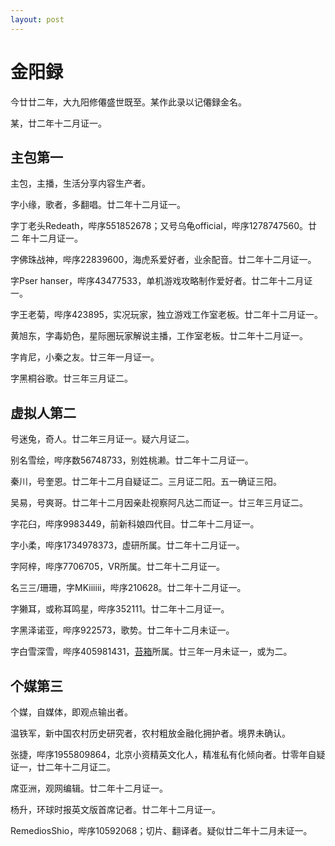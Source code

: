 ```yaml
---
layout: post
---
```

金阳録
======

今廿廿二年，大九阳修僊盛世既至。某作此录以记僊録金名。

某，廿二年十二月证一。

主包第一
--------

主包，主播，生活分享内容生产者。

字小缘，歌者，多翻唱。廿二年十二月证一。

字丁老头Redeath，哔序551852678；又号乌龟official，哔序1278747560。廿二
年十二月证一。

字佛珠战神，哔序22839600，海虎系爱好者，业余配音。廿二年十二月证一。

字Pser hanser，哔序43477533，单机游戏攻略制作爱好者。廿二年十二月证一。

字王老菊，哔序423895，实况玩家，独立游戏工作室老板。廿二年十二月证一。

黄旭东，字毒奶色，星际圈玩家解说主播，工作室老板。廿二年十二月证一。

字肯尼，小秦之友。廿三年一月证一。

字黑桐谷歌。廿三年三月证二。

虚拟人第二
----------

号迷兔，奇人。廿二年三月证一。疑六月证二。

别名雪绘，哔序数56748733，别姓桃濑。廿二年十二月证一。

秦川，号奎恩。廿二年十二月自疑证二。三月证二阳。五一确证三阳。

吴易，号爽哥。廿二年十二月因亲赴视察阿凡达二而证一。廿三年三月证二。

字花臼，哔序9983449，前新科娘四代目。廿二年十二月证一。

字小柔，哔序1734978373，虚研所属。廿二年十二月证一。

字阿梓，哔序7706705，VR所属。廿二年十二月证一。

名三三/珊珊，字MKiiiiii，哔序210628。廿二年十二月证一。

字獭耳，或称耳鸣星，哔序352111。廿二年十二月证一。

字黑泽诺亚，哔序922573，歌势。廿二年十二月未证一。

字白雪深雪，哔序405981431，[苔箱](https://schedule.noripro.jp/)所属。廿三年一月未证一，或为二。

个媒第三
--------

个媒，自媒体，即观点输出者。

温铁军，新中国农村历史研究者，农村粗放金融化拥护者。境界未确认。

张捷，哔序1955809864，北京小资精英文化人，精准私有化倾向者。廿零年自疑
证一，廿二年十二月证二。

席亚洲，观网编辑。廿二年十二月证一。

杨升，环球时报英文版首席记者。廿二年十二月证一。

RemediosShio，哔序10592068；切片、翻译者。疑似廿二年十二月未证一。
